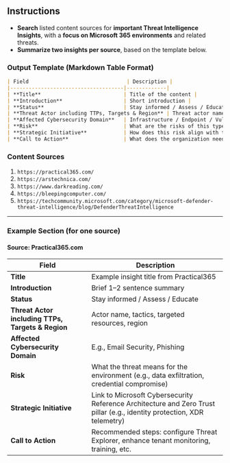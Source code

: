 ## Instructions

* **Search** listed content sources for **important Threat Intelligence Insights**, with a **focus on Microsoft 365 environments** and related threats.
* **Summarize two insights per source**, based on the template below.

### Output Template (Markdown Table Format)

```markdown
| Field                                | Description |
|-------------------------------------|-------------|
| **Title**                           | Title of the content |
| **Introduction**                    | Short introduction |
| **Status**                          | Stay informed / Assess / Educate |
| **Threat Actor including TTPs, Targets & Region** | Threat actor name including TTPs, targets & region |
| **Affected Cybersecurity Domain**   | Infrastructure / Endpoint / Vulnerability management / Ransomware / Human-operated Ransomware / Social Engineering / Phishing / Generative AI / Etc. |
| **Risk**                            | What are the risks of this type of threat or insights from threat intelligence |
| **Strategic Initiative**            | How does this risk align with the Microsoft Cybersecurity Reference Architecture including Zero Trust? |
| **Call to Action**                  | What does the organization need to do based on the content? |
```

### Content Sources

1. `https://practical365.com/`
2. `https://arstechnica.com/`
3. `https://www.darkreading.com/`
4. `https://bleepingcomputer.com/`
5. `https://techcommunity.microsoft.com/category/microsoft-defender-threat-intelligence/blog/DefenderThreatIntelligence`

---

### Example Section (for one source)

#### Source: Practical365.com

| Field                                             | Description                                                                                                             |
| ------------------------------------------------- | ----------------------------------------------------------------------------------------------------------------------- |
| **Title**                                         | Example insight title from Practical365                                                                                 |
| **Introduction**                                  | Brief 1–2 sentence summary                                                                                              |
| **Status**                                        | Stay informed / Assess / Educate                                                                                        |
| **Threat Actor including TTPs, Targets & Region** | Actor name, tactics, targeted resources, region                                                                         |
| **Affected Cybersecurity Domain**                 | E.g., Email Security, Phishing                                                                                          |
| **Risk**                                          | What the threat means for the environment (e.g., data exfiltration, credential compromise)                              |
| **Strategic Initiative**                          | Link to Microsoft Cybersecurity Reference Architecture and Zero Trust pillar (e.g., identity protection, XDR telemetry) |
| **Call to Action**                                | Recommended steps: configure Threat Explorer, enhance tenant monitoring, training, etc.                                 |
